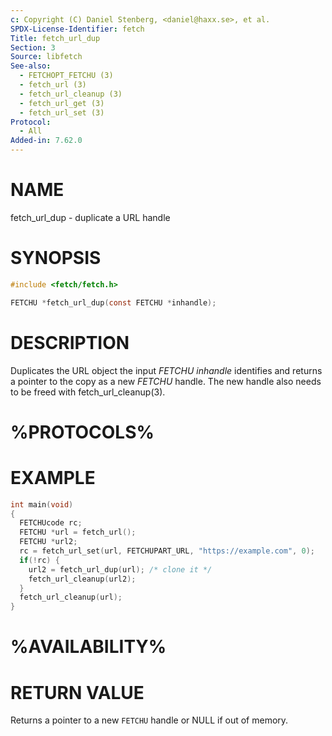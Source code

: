 ```yaml
---
c: Copyright (C) Daniel Stenberg, <daniel@haxx.se>, et al.
SPDX-License-Identifier: fetch
Title: fetch_url_dup
Section: 3
Source: libfetch
See-also:
  - FETCHOPT_FETCHU (3)
  - fetch_url (3)
  - fetch_url_cleanup (3)
  - fetch_url_get (3)
  - fetch_url_set (3)
Protocol:
  - All
Added-in: 7.62.0
---
```


# NAME

fetch_url_dup - duplicate a URL handle

# SYNOPSIS

~~~c
#include <fetch/fetch.h>

FETCHU *fetch_url_dup(const FETCHU *inhandle);
~~~

# DESCRIPTION

Duplicates the URL object the input *FETCHU* *inhandle* identifies and
returns a pointer to the copy as a new *FETCHU* handle. The new handle also
needs to be freed with fetch_url_cleanup(3).

# %PROTOCOLS%

# EXAMPLE

~~~c
int main(void)
{
  FETCHUcode rc;
  FETCHU *url = fetch_url();
  FETCHU *url2;
  rc = fetch_url_set(url, FETCHUPART_URL, "https://example.com", 0);
  if(!rc) {
    url2 = fetch_url_dup(url); /* clone it */
    fetch_url_cleanup(url2);
  }
  fetch_url_cleanup(url);
}
~~~

# %AVAILABILITY%

# RETURN VALUE

Returns a pointer to a new `FETCHU` handle or NULL if out of memory.
